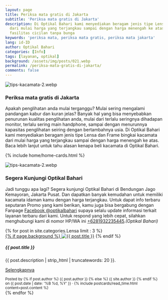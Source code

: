 ```yaml
---
layout: page
title: Periksa mata gratis di Jakarta
subtitle: 'Periksa mata gratis di Jakarta'
description: Di Optikal Bahari kami menyediakan beragam jenis tipe Lensa dan Frame kacamata
  dari mulai harga yang terjangkau sampai dengan harga menengah ke atas, dengan
  fasilitas cicilan tanpa bunga
keywords: 'periksa mata, periksa mata gratis, periksa mata jakarta'
lang: id-ID
author: Optikal Bahari
categories: [Info]
tags: [layanan, optikal]
background: /assets/img/posts/021.webp
permalink: /periksa-mata-gratis-di-jakarta/
comments: false
---
```


<div class="card-deck mb-3">
    <div class="card shadow p-3 mb-5 bg-white rounded">
		  <img itemprop="image" src="{{"/assets/img/posts/periksa-mata/periksa-mata-gratis-optikal-bahari-5.webp" | relative_url }}" class="card-img-top" alt="tips-kacamata-2.webp">
            <div class="card-body">
                <h3 class="card-title">
                    Periksa mata gratis di Jakarta
                </h3>
                <p class="card-text text-left">
                    Apakah penglihatan anda mulai terganggu? Mulai sering mengalami pandangan kabur dan kuran jelas? Banyak hal yang bisa menyebabkan penurunan kualitas penglihatan anda, mulai dari terlalu seringnya dihadapan monitor, terlalu sering main handphone, sampai dengan menurunnya kapasitas penglihatan seiring dengan bertambahnya usia. Di Optikal Bahari kami menyediakan beragam jenis tipe Lensa dan Frame bingkai kacamata dari mulai harga yang terjangkau sampai dengan harga menengah ke atas. Baca lebih lanjut untuk tahu alasan kenapa beli kacamata di Optikal Bahari.
                </p>
            </div>
    </div>
</div>

{% include home/home-cards.html %}

<div class="card-deck mb-3">
    <div class="card shadow p-3 mb-5 bg-white rounded">
		  <img src="{{"/assets/img/posts/periksa-mata/periksa-mata-gratis-optikal-bahari-9.webp" | relative_url }}"
            class="card-img-top" alt="tips-kacamata-2.webp">
        <div class="card-body">
            <h3 class="card-title">
                Segera Kunjungi Optikal Bahari
            </h3>
            <p class="card-text text-left">
                Jadi tunggu apa lagi? Segera kunjungi Optikal Bahari di Bendungan Jago Kemayoran, Jakarta Pusat. Dan dapatkan banyak kemudahan untuk memiliki kacamata idaman kamu dengan harga terjangkau. Untuk dapat info terbaru seputaran Promo yang kami berikan, kamu juga bisa bergabung dengan Fanpage <a href="https://www.facebook.com/optikalbahari" id="FBClick" title="Facebook Page Optikal Bahari" class="FacebookPage">Facebook @optikalbahari</a> supaya selalu update informasi terkait layanan terbaru dari kami. Untuk respond yang lebih cepat, silahkan menghubungi kami di nomor HP/WA ini <a href="https://api.whatsapp.com/send?phone=6281932235445&text=Hallo%2C+saya+butuh+informasi+lebih+lanjut+mengenai+Optikal+Bahari" id="WhatsAppClick" class="WhatsAppCall" title="Call WhatsApp">+6281932235445</a>.<em>(Optikal Bahari)</em>
            </p>
        </div>
    </div>
</div>

<section id="posts-category">
    <div class="card-deck">
		{% for post in site.categories.Lensa limit : 3 %}
        <div class="card shadow p-3 mb-5 bg-white rounded">
            <a href="{{ post.url | prepend: site.baseurl | replace: '//', '/' }}">
                {% if page.background %}
                    <img src="{{ post.background | prepend: site.baseurl | replace: '//', '/' }}" class="card-img-top" alt="{{ post.title }}"></a>
                {% endif %}
            <div class="card-body">
                <h5 class="card-title">
                    {{ post.title }}
                </h5>
                <p class="card-text text-left">
                    {{ post.description | strip_html | truncatewords: 20 }}.
                </p>
                <p class="card-text text-left">
                    <a class="btn btn-primary rounded-pill" href="{{ post.url | prepend: site.baseurl | replace: '//', '/' }}">Selengkapnya</a>
                </p>
            </div>
            <div class="card-footer">
                <small class="text-muted">
                    Posted by {% if post.author %} {{ post.author }} {% else %} {{ site.author }} {% endif %} on
                    {{ post.date | date: '%B %d, %Y' }} &middot; {% include postcards/read_time.html content=post.content %}
                </small>
            </div>
        </div>
        {% endfor %}
    </div>
</section>

